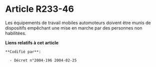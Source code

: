 # Article R233-46

Les équipements de travail mobiles automoteurs doivent être munis de dispositifs empêchant une mise en marche par des
personnes non habilitées.

**Liens relatifs à cet article**

	**Codifié par**:

	  - Décret n°2004-196 2004-02-25
